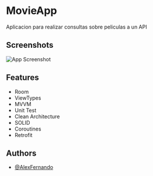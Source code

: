 
# MovieApp

Aplicacion para realizar consultas sobre peliculas a un API

## Screenshots

![App Screenshot](https://raw.githubusercontent.com/AlexFernandoOsorio/MovieAppChallengeS/main/app/src/main/res/drawable/Screenshot_78.png)


## Features

- Room
- ViewTypes
- MVVM
- Unit Test
- Clean Architecture
- SOLID
- Coroutines
- Retrofit


## Authors

- [@AlexFernando](https://github.com/AlexFernandoOsorio)

